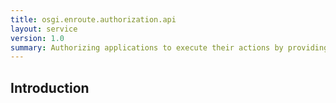 ```yaml
---
title: osgi.enroute.authorization.api
layout: service
version: 1.0
summary: Authorizing applications to execute their actions by providing current user based permissions.
---
```


## Introduction

